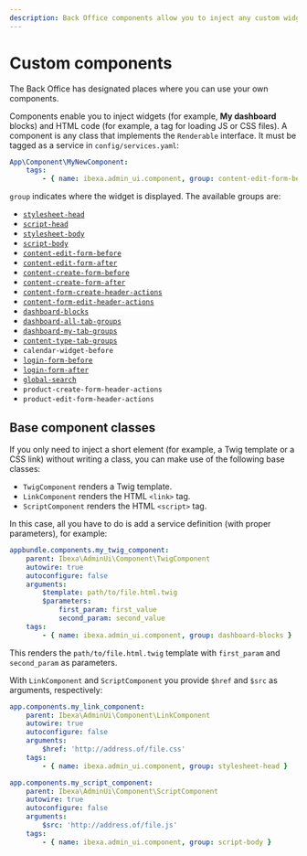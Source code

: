 ```yaml
---
description: Back Office components allow you to inject any custom widgets into selected places of the user interface.
---
```


# Custom components

The Back Office has designated places where you can use your own components.

Components enable you to inject widgets (for example, **My dashboard** blocks) and HTML code (for example, a tag for loading JS or CSS files).
A component is any class that implements the `Renderable` interface.
It must be tagged as a service in `config/services.yaml`:

``` yaml
App\Component\MyNewComponent:
    tags:
        - { name: ibexa.admin_ui.component, group: content-edit-form-before }
```

`group` indicates where the widget is displayed. The available groups are:

- [`stylesheet-head`](https://github.com/ibexa/admin-ui/blob/4.6/src/bundle/Resources/views/themes/admin/ui/layout.html.twig#L102)
- [`script-head`](https://github.com/ibexa/admin-ui/blob/4.6/src/bundle/Resources/views/themes/admin/ui/layout.html.twig#L103)
- [`stylesheet-body`](https://github.com/ibexa/admin-ui/blob/4.6/src/bundle/Resources/views/themes/admin/ui/layout.html.twig#L239)
- [`script-body`](https://github.com/ibexa/admin-ui/blob/4.6/src/bundle/Resources/views/themes/admin/ui/layout.html.twig#L240)
- [`content-edit-form-before`](https://github.com/ibexa/admin-ui/blob/4.6/src/bundle/Resources/views/themes/admin/user/edit.html.twig#L41)
- [`content-edit-form-after`](https://github.com/ibexa/admin-ui/blob/4.6/src/bundle/Resources/views/themes/admin/user/edit.html.twig#L51)
- [`content-create-form-before`](https://github.com/ibexa/admin-ui/blob/4.6/src/bundle/Resources/views/themes/admin/user/create.html.twig#L40)
- [`content-create-form-after`](https://github.com/ibexa/admin-ui/blob/4.6/src/bundle/Resources/views/themes/admin/user/create.html.twig#L48)
- [`content-form-create-header-actions`](https://github.com/ibexa/admin-ui/blob/4.6/src/bundle/Resources/views/themes/admin/content/create/create.html.twig#L29)
- [`content-form-edit-header-actions`](https://github.com/ibexa/admin-ui/blob/4.6/src/bundle/Resources/views/themes/admin/content/edit/edit.html.twig#L32)
- [`dashboard-blocks`](https://github.com/ibexa/admin-ui/blob/4.6/src/bundle/Resources/views/themes/admin/ui/dashboard/dashboard.html.twig#L33)
- [`dashboard-all-tab-groups`](https://github.com/ibexa/admin-ui/blob/4.6/src/bundle/Resources/views/themes/admin/ui/dashboard/block/all.html.twig#L9)
- [`dashboard-my-tab-groups`](https://github.com/ibexa/admin-ui/blob/4.6/src/bundle/Resources/views/themes/admin/ui/dashboard/block/me.html.twig#L9)
- [`content-type-tab-groups`](https://github.com/ibexa/admin-ui/blob/4.6/src/bundle/Resources/views/themes/admin/content_type/index.html.twig#L37)
- `calendar-widget-before`
- [`login-form-before`](https://github.com/ibexa/admin-ui/blob/4.6/src/bundle/Resources/views/themes/admin/account/login/index.html.twig#L7)
- [`login-form-after`](https://github.com/ibexa/admin-ui/blob/4.6/src/bundle/Resources/views/themes/admin/account/login/index.html.twig#L84)
- [`global-search`](https://github.com/ibexa/admin-ui/blob/4.6/src/bundle/Resources/views/themes/admin/ui/layout.html.twig#L137)
- `product-create-form-header-actions`
- `product-edit-form-header-actions`

## Base component classes

If you only need to inject a short element (for example, a Twig template or a CSS link) without writing a class,
you can make use of the following base classes:

- `TwigComponent` renders a Twig template.
- `LinkComponent` renders the HTML `<link>` tag.
- `ScriptComponent` renders the HTML `<script>` tag.

In this case, all you have to do is add a service definition (with proper parameters), for example:

``` yaml
appbundle.components.my_twig_component:
    parent: Ibexa\AdminUi\Component\TwigComponent
    autowire: true
    autoconfigure: false
    arguments:
        $template: path/to/file.html.twig
        $parameters:
            first_param: first_value
            second_param: second_value
    tags:
        - { name: ibexa.admin_ui.component, group: dashboard-blocks }
```

This renders the `path/to/file.html.twig` template with `first_param` and `second_param` as parameters.

With `LinkComponent` and `ScriptComponent` you provide `$href` and `$src` as arguments, respectively:

``` yaml
app.components.my_link_component:
    parent: Ibexa\AdminUi\Component\LinkComponent
    autowire: true
    autoconfigure: false
    arguments:
        $href: 'http://address.of/file.css'
    tags:
        - { name: ibexa.admin_ui.component, group: stylesheet-head }
```

``` yaml
app.components.my_script_component:
    parent: Ibexa\AdminUi\Component\ScriptComponent
    autowire: true
    autoconfigure: false
    arguments:
        $src: 'http://address.of/file.js'
    tags:
        - { name: ibexa.admin_ui.component, group: script-body }
```
